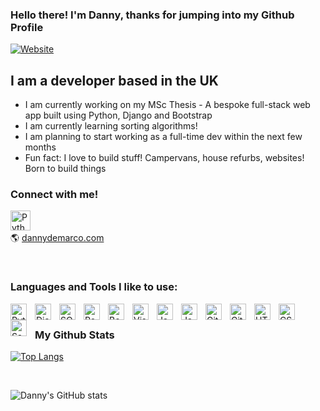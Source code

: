 ### Hello there! I'm Danny, thanks for jumping into my Github Profile


[![Website](https://img.shields.io/website?label=dannydemarco.com&style=for-the-badge&url=https%3A%2F%2Fdannydemarco.com)](https://dannydemarco.com)


## I am a developer based in the UK 
- I am currently working on my MSc Thesis - A bespoke full-stack web app built using Python, Django and Bootstrap
- I am currently learning sorting algorithms!
- I am planning to start working as a full-time dev within the next few months
- Fun fact: I love to build stuff! Campervans, house refurbs, websites! Born to build things 

### Connect with me!

[<img align="left" alt="Python" width="32px" src="https://cdn.jsdelivr.net/gh/devicons/devicon/icons/linkedin/linkedin-original.svg" style="padding-right:10px;" />][linkedin]
<br>
<br>
:earth_americas: [dannydemarco.com][linkedin]

<br>


### Languages and Tools I like to use:

<img align="left" alt="Python" width="26px" src="https://cdn.jsdelivr.net/gh/devicons/devicon/icons/python/python-original-wordmark.svg" style="padding-right:10px;" />
<img align="left" alt="Django" width="26px" src="https://cdn.jsdelivr.net/gh/devicons/devicon/icons/django/django-plain-wordmark.svg" style="padding-right:10px;" />
<img align="left" alt="SQLite" width="26px" src="https://cdn.jsdelivr.net/gh/devicons/devicon/icons/sqlite/sqlite-original-wordmark.svg" style="padding-right:10px;" />
<img align="left" alt="Postgres" width="26px" src="https://cdn.jsdelivr.net/gh/devicons/devicon/icons/postgresql/postgresql-original-wordmark.svg" style="padding-right:10px;" />
<img align="left" alt="Bootstrap" width="26px" src="https://cdn.jsdelivr.net/gh/devicons/devicon/icons/bootstrap/bootstrap-original-wordmark.svg" style="padding-right:10px;" />
<img align="left" alt="Visual Studio Code" width="26px" src="https://cdn.jsdelivr.net/gh/devicons/devicon/icons/vscode/vscode-original.svg" style="padding-right:10px;" /> 
<img align="left" alt="JavaScript" width="26px" src="https://cdn.jsdelivr.net/gh/devicons/devicon/icons/javascript/javascript-original.svg" style="padding-right:10px;" />
<img align="left" alt="Java" width="26px" src="https://cdn.jsdelivr.net/gh/devicons/devicon/icons/java/java-original-wordmark.svg" style="padding-right:10px;" />
<img align="left" alt="Github" width="26px" src="https://cdn.jsdelivr.net/gh/devicons/devicon/icons/github/github-original.svg" style="padding-right:10px;" />
<img align="left" alt="Git" width="26px" src="https://cdn.jsdelivr.net/gh/devicons/devicon/icons/git/git-original.svg" style="padding-right:10px;" />
<img align="left" alt="HTML5" width="26px" src="https://cdn.jsdelivr.net/gh/devicons/devicon/icons/html5/html5-original.svg" style="padding-right:10px;" />
<img align="left" alt="CSS3" width="26px" src="https://cdn.jsdelivr.net/gh/devicons/devicon/icons/css3/css3-original.svg" style="padding-right:10px;" />
<img align="left" alt="Sass" width="26px" src="https://cdn.jsdelivr.net/gh/devicons/devicon/icons/sass/sass-original.svg" style="padding-right:10px;" />



<br>

### My Github Stats


[![Top Langs](https://github-readme-stats.vercel.app/api/top-langs/?username=danny-demarco&layout=compact)](https://github.com/danny-demarco/github-readme-stats)

<br>

![Danny's GitHub stats](https://github-readme-stats.vercel.app/api?username=danny-demarco&count_private=true&show_icons=true)




[website]: https://dannydemarco.com
[linkedin]: https://linkedin.com/in/danny-demarco